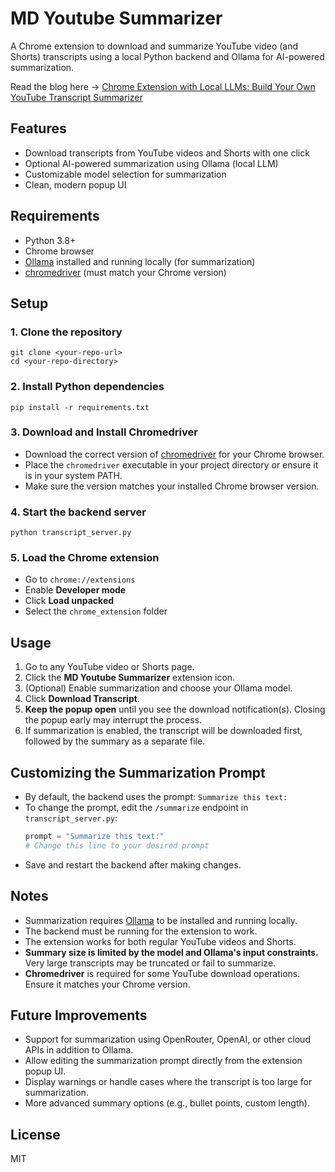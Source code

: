 # MD Youtube Summarizer

A Chrome extension to download and summarize YouTube video (and Shorts) transcripts using a local Python backend and Ollama for AI-powered summarization.

Read the blog here -> [Chrome Extension with Local LLMs: Build Your Own YouTube Transcript Summarizer](https://medium.com/@minimaldevops/chrome-extensions-with-local-llms-build-your-own-youtube-transcript-summarizer-ba40141becd9)

## Features
- Download transcripts from YouTube videos and Shorts with one click
- Optional AI-powered summarization using Ollama (local LLM)
- Customizable model selection for summarization
- Clean, modern popup UI

## Requirements
- Python 3.8+
- Chrome browser
- [Ollama](https://ollama.com/) installed and running locally (for summarization)
- [chromedriver](https://sites.google.com/chromium.org/driver/) (must match your Chrome version)

## Setup

### 1. Clone the repository
```
git clone <your-repo-url>
cd <your-repo-directory>
```

### 2. Install Python dependencies
```
pip install -r requirements.txt
```

### 3. Download and Install Chromedriver
- Download the correct version of [chromedriver](https://sites.google.com/chromium.org/driver/) for your Chrome browser.
- Place the `chromedriver` executable in your project directory or ensure it is in your system PATH.
- Make sure the version matches your installed Chrome browser version.

### 4. Start the backend server
```
python transcript_server.py
```

### 5. Load the Chrome extension
- Go to `chrome://extensions`
- Enable **Developer mode**
- Click **Load unpacked**
- Select the `chrome_extension` folder

## Usage
1. Go to any YouTube video or Shorts page.
2. Click the **MD Youtube Summarizer** extension icon.
3. (Optional) Enable summarization and choose your Ollama model.
4. Click **Download Transcript**.
5. **Keep the popup open** until you see the download notification(s). Closing the popup early may interrupt the process.
6. If summarization is enabled, the transcript will be downloaded first, followed by the summary as a separate file.

## Customizing the Summarization Prompt
- By default, the backend uses the prompt: `Summarize this text:`
- To change the prompt, edit the `/summarize` endpoint in `transcript_server.py`:
  ```python
  prompt = "Summarize this text:"
  # Change this line to your desired prompt
  ```
- Save and restart the backend after making changes.

## Notes
- Summarization requires [Ollama](https://ollama.com/) to be installed and running locally.
- The backend must be running for the extension to work.
- The extension works for both regular YouTube videos and Shorts.
- **Summary size is limited by the model and Ollama's input constraints.** Very large transcripts may be truncated or fail to summarize.
- **Chromedriver** is required for some YouTube download operations. Ensure it matches your Chrome version.

## Future Improvements
- Support for summarization using OpenRouter, OpenAI, or other cloud APIs in addition to Ollama.
- Allow editing the summarization prompt directly from the extension popup UI.
- Display warnings or handle cases where the transcript is too large for summarization.
- More advanced summary options (e.g., bullet points, custom length).

## License
MIT 
